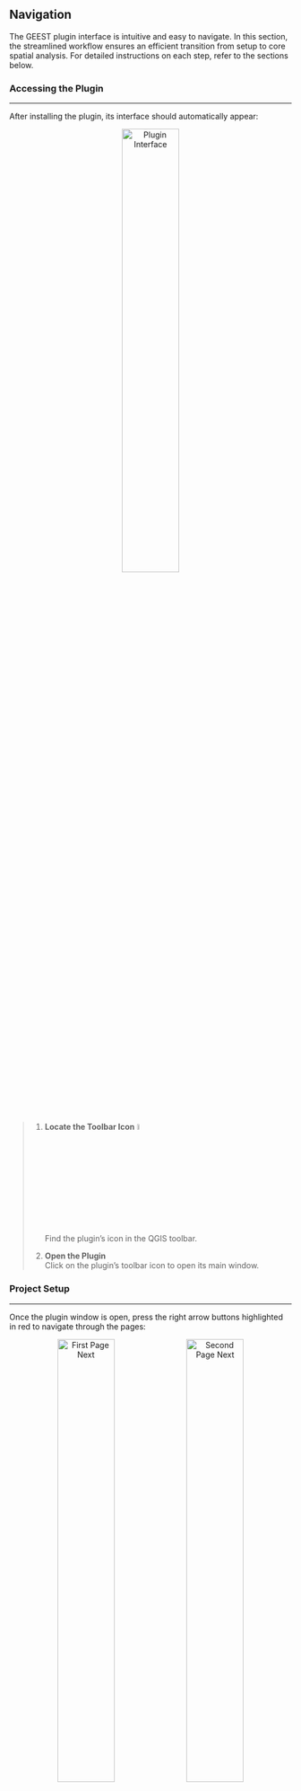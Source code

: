 ## Navigation

The GEEST plugin interface is intuitive and easy to navigate. In this section, the streamlined workflow ensures an efficient transition from setup to core spatial analysis. For detailed instructions on each step, refer to the sections below.

### Accessing the Plugin
---
After installing the plugin, its interface should automatically appear:  
<p align="center">
  <img 
    src="https://raw.githubusercontent.com/worldbank/GEEST/main/docs/images/new%20images/navigation_1st.png" 
    alt="Plugin Interface" 
    style="width:45%;" 
    title="Click to enlarge" 
    onclick="window.open(this.src, '_blank')">
</p>

> 1. **Locate the Toolbar Icon**  <img src="https://raw.githubusercontent.com/worldbank/GEEST/main/docs/images/new%20images/Tool%20icon.jpg" alt="Toolbar Icon" style="width:5%;" title="Click to enlarge" onclick="window.open(this.src, '_blank')">  
>   Find the plugin’s icon in the QGIS toolbar.
>
> 2. **Open the Plugin**  
>   Click on the plugin’s toolbar icon to open its main window.

### Project Setup
---
Once the plugin window is open, press the right arrow buttons highlighted in red to navigate through the pages:

<p align="center">
  <img 
    src="https://raw.githubusercontent.com/worldbank/GEEST/main/docs/images/new%20images/navigation_2nd.png" 
    alt="First Page Next" 
    style="width:45%;" 
    title="Click to enlarge" 
    onclick="window.open(this.src, '_blank')">
  <img 
    src="https://raw.githubusercontent.com/worldbank/GEEST/main/docs/images/new%20images/navigation_3rd.png" 
    alt="Second Page Next" 
    style="width:45%;" 
    title="Click to enlarge" 
    onclick="window.open(this.src, '_blank')">
</p>

 - **Welcome to GEEST Page**: This is the introductory page of the plugin, providing an overview of its purpose and functionality. It serves as the starting point to familiarize users with the plugin's capabilities and its relevance to geospatial analysis.

 - **About Page**: This page offers detailed information about the plugin, including its contributors, development background, and licensing. It highlights the open-source nature of the tool and acknowledges the organizations or individuals involved in its creation.

#### GEEST Project Selection

In this step, you need to select a project folder to begin your work. The plugin provides you with two options:

<p align="center">
<img 
    src="https://raw.githubusercontent.com/worldbank/GEEST/main/docs/images/new%20images/navigation_set.png" 
    alt="Geest Project" 
    style="width:55%;" 
    title="Click to enlarge" 
    onclick="window.open(this.src, '_blank')">
</p>

Option 1: **Open an Existing Project**:  
   Select this option if you already have a project folder created previously. Choosing this will load the project along with all its associated files. Once loaded, press the right arrow button to proceed to the data input and processing interface for further analysis.
   
<p align="center">
 <img 
    src="https://raw.githubusercontent.com/worldbank/GEEST/main/docs/images/new%20images/GEEST%20project%20open.jpg" 
    alt="Open Geest Project" 
    style="width:55%;" 
    title="Click to enlarge" 
    onclick="window.open(this.src, '_blank')">
</p>

Option 2: **Create a New Project**:  
   Choose this option to start a new project. The plugin will guide you through creating a new folder that will store the GEEST project files and working analysis results for spatial processing.
     
<p align="center">
 <img 
    src="https://raw.githubusercontent.com/worldbank/GEEST/main/docs/images/new%20images/navigation_create1.png" 
    alt="New Geest Project" 
    style="width:75%;" 
    title="Click to enlarge" 
    onclick="window.open(this.src, '_blank')">
</p>

How to Create a New Folder
> - Click on **Create or select a project directory** (highlighted in red).
> - Navigate to the desired location on your system where you want to store the project.
> - Create a **new folder** and ensure it is **empty**.
> - Select the newly created folder and confirm your choice.

---
 Important Considerations
 - ⚠️ **Warning**: Ensure the folder is **empty**. Using a folder with other files may lead to errors or accidental overwrites.
 - 💡 **Tip**: Use a descriptive name for the folder, incorporating details such as the name of the country or region you want to analyze and a timestamp. The timestamp could reflect either the time of the analysis process or the date of the input datasets. This will help you easily identify the folder for future reference and maintain better organization.
 - 🔒 **Reminder**: Ensure the folder is stored in a location with adequate storage space for analysis outputs. The contents of the selected folder will be managed by the plugin, ensuring proper organization of project-related files.
---


##### Additional Steps After Creating the Folder

> - **Select a Layer**:
>   - Click on the three dots button to choose a layer containing your Admin0 areas (country or region boundaries). The input layer must be in either SHP or GPKG format. Once selected, use the dropdown menu to specify the column that contains the names of the areas. Ensure the column is correctly populated to avoid errors during analysis.
>   
> - **Set the Analysis Cell Size**:
>   - Enter a value between **100m and 1000m**:
>     - Smaller values (e.g., 100m) will provide **more detailed results but require longer processing times**. 
>     - Larger values (e.g., 1000m) will **reduce processing time but result in coarser outputs**.
>     - **Note:** The tool processes the study area by iterating through each polygon and generating a grid cell raster based on the selected cell size (ranging from **100m to 1000m**). For each polygon, the following steps are performed:
>       - The tool uses the raster bounding box associated with the polygon to generate the grid.
>       - Areas marked as marine (C) pixels are excluded by assigning them a "NoData" value.
>       - Land cells are assigned appropriate values to create a complete raster mask for the study area.
>       - The resulting raster layers are stored in a dedicated directory, with files named according to the polygon’s name and part number (for multipart polygons).
>      - Considering these operations, processing time may vary significantly, ranging from a few minutes to several tens of minutes, depending on the selected cell size and the size of the region being analyzed. To enhance the user experience, a progress bar displays the estimated remaining time until completion.
---
   - 💡 **Tip**: For larger regions or countries, it is recommended to start with a larger cell size for initial testing to ensure faster processing times. Once the initial results are satisfactory, refine the analysis by reducing the cell size to achieve greater detail. This approach will help you unlock the full potential of the tool and ensure accurate and detailed outputs.
---      

- **Coordinate System Configuration**:

   - If your boundary layer uses a valid **projected CRS** (e.g., UTM or EPSG:3857), select the checkbox **Use Coordinate System of your boundary layer**. This ensures that spatial calculations, such as distances and areas, are accurate and aligned with your layer's CRS.

---   
   - ⚠️ **Note**: This option is automatically disabled if the map units of your boundary layer are in degrees (e.g., EPSG:4326). Spatial analysis requires projected coordinate systems with units in meters for precision.
   - 💡 **Tip**: If your data uses geographic coordinates (latitude/longitude in degrees), reproject it to a projected CRS before proceeding with the analysis.
--- 

    
### Pre-Processing
---
Once you have completed all required inputs on the **GEEST Project Creation** screen, follow these steps to proceed:

---

#### 1. Verify the Project Folder Path
> - Ensure that the **folder path** displayed at the bottom of the interface is correct. This path indicates where the GEEST plugin will store analysis outputs and working files.
> - **Example Path**:  
>  `C:/Work/GEEST/Analysis/Country/01152025`

---
Important Notes:
- The folder must be **empty**, containing no other files unrelated to the analysis.
- Choose a **descriptive name** for the folder, as it will store critical project data.

---

#### 2. Click the Right Arrow Button
> - Locate the **right arrow button** at the bottom-right corner of the interface (highlighted in red in the image).
> - Clicking this button confirms all selected settings and initiates the first step of the processing workflow — splitting the study area into grids. After the area is successfully split into grids, the interface transitions to the **Processing Data Interface**, where you can initiate the main analysis.

<p align="center">
 <img src="https://raw.githubusercontent.com/worldbank/GEEST/main/docs/images/new%20images/GEEST%20project%20final.jpg"
    alt="Geest Project final" 
    style="width:55%;" 
    title="Click to enlarge" 
    onclick="window.open(this.src, '_blank')">
</p>

> - Now the process of splitting the area into grids has started, and a progress bar is displayed in the interface. Once completed, a report titled **Study Area Report** will open automatically. This report summarizes the processing time and provides an explanation of each generated output, including: study area bounding boxes, polygons, grid cells and processing chunks.

<p align="center">
 <img src="https://raw.githubusercontent.com/worldbank/GEEST/main/docs/images/new%20images/navigation_report.png"
    alt="Geest Project final" 
    style="width:55%;" 
    title="Click to enlarge" 
    onclick="window.open(this.src, '_blank')">
</p>

---
Key Considerations
- ⚠️ **Warning**: Double-check your settings and input data before clicking the arrow. Any incorrect configuration could lead to errors during the processing stage.
- 💡 **Tip**: Ensure that the analysis cell size and boundary layer are correctly configured to avoid unexpected results.
---

#### 3. Overview of Next Steps

After pressing the right arrow, the plugin will begin processing the input boundary layer by dividing it into a grid based on the specified cell size. During this step, the project folder will automatically populate with the generated outputs, including the study area split into grids, polygons, gridded areas, bounding boxes and other relevant data.

Once this pre-processing step is completed, you will seamlessly transition to the **Processing Data Interface**, where you can proceed with the core analysis workflows:

1. The tool will generate outputs based on the inputs and configuration you’ve provided.
2. View progress bars for analysis steps.
3. Results will be saved in the selected project folder for further use.

<p align="center">
 <img src="https://raw.githubusercontent.com/worldbank/GEEST/main/docs/images/new%20images/GEEST%20data%20processing%20UI.jpg"
    alt="Geest data processing" 
    style="width:55%;" 
    title="Click to enlarge" 
    onclick="window.open(this.src, '_blank')">
</p>

This marks the completion of the project setup and transition to the core analysis workflow.

### Processing Data Interface
---
The data processing interface serves as the central hub for managing, configuring, and processing inputs across multiple dimensions and factors within the project. This interface is designed to streamline workflows and provide users with a clear overview of the processing status. Below is a guide to understanding the key components of this interface:

<p align="center">
 <img src="https://raw.githubusercontent.com/worldbank/GEEST/main/docs/images/new%20images/Nav_understand.jpg"
    alt="Geest data processing" 
    style="width:55%;" 
    title="Click to enlarge" 
    onclick="window.open(this.src, '_blank')">
</p>

**🖥️ Key Elements of the Interface**

<table border="1" style="border-collapse: collapse; width: 100%; text-align: left;">
  <tr style="border: 1px solid black;">
    <td style="border: 1px solid black;"><strong>1. The Three Dimensions</strong></td>
    <td style="border: 1px solid black;">The interface organizes the analysis into three primary dimensions: <strong>Contextual</strong>, <strong>Accessibility</strong>, and <strong>Place Characterization</strong>.</td>
  </tr>
  <tr style="border: 1px solid black;">
    <td style="border: 1px solid black;"><strong>2. Fifteen Factors</strong></td>
    <td style="border: 1px solid black;">Each dimension consists of factors representing the main themes of analysis.</td>
  </tr>
  <tr style="border: 1px solid black;">
    <td style="border: 1px solid black;"><strong>3. Fourteen Subfactors</strong></td>
    <td style="border: 1px solid black;">Certain factors include subfactors for additional granularity.</td>
  </tr>
  <tr style="border: 1px solid black;">
    <td rowspan="6" style="border: 1px solid black;"><strong>4. Processing Status Widgets</strong></td>
    <td style="border: 1px solid black;">- <strong>4a Configured, not run</strong>: Inputs are set up but processing has not started.</td>
  </tr>
  <tr style="border: 1px solid black;">
    <td style="border: 1px solid black;">- <strong>4b Required and not configured</strong>: Essential inputs are missing and need configuration.</td>
  </tr>
  <tr style="border: 1px solid black;">
    <td style="border: 1px solid black;">- <strong>4c Completed successfully</strong>: Processing finished without errors.</td>
  </tr>
  <tr style="border: 1px solid black;">
    <td style="border: 1px solid black;">- <strong>4d Workflow failed</strong>: The process encountered an error and requires troubleshooting.</td>
  </tr>
  <tr style="border: 1px solid black;">
    <td style="border: 1px solid black;">- <strong>4e Not configured (optional)</strong>: Inputs are optional and not configured.</td>
  </tr>
  <tr style="border: 1px solid black;">
    <td style="border: 1px solid black;">- <strong>4f Excluded from analysis</strong>: Intentionally excluded factors or subfactors.</td>
  </tr>
  <tr style="border: 1px solid black;">
    <td rowspan="2" style="border: 1px solid black;"><strong>5. Run All/Run Incomplete</strong></td>
    <td style="border: 1px solid black;">- <strong>Run All</strong>: Executes all workflows, regardless of configuration or status.</td>
  </tr>
  <tr style="border: 1px solid black;">
    <td style="border: 1px solid black;">- <strong>Run Incomplete</strong>: Focuses only on workflows that are incomplete.</td>
  </tr>
  <tr style="border: 1px solid black;">
    <td style="border: 1px solid black;"><strong>6. Project Setup Pages</strong></td>
    <td style="border: 1px solid black;">The <strong>Project</strong> button opens setup pages to configure the project folder and analysis parameters.</td>
  </tr>
  <tr style="border: 1px solid black;">
    <td style="border: 1px solid black;"><strong>7. Help</strong></td>
    <td style="border: 1px solid black;">Clicking the <strong>Help</strong> button redirects to the tool’s GitHub page for detailed documentation and support resources.</td>
  </tr>
</table>

<br>

**🗂️ Key Considerations**

| Consideration               | Details                                                                                  |
|-----------------------------|------------------------------------------------------------------------------------------|
| 📁 **Organize Your Folder** | Ensure your project folder is empty before starting to avoid accidental overwrites.       |
| 🕒 **Start with Large Cells**| Begin with larger cell sizes for initial testing and refine later for greater detail.     |
| 🖥️ **Monitor Progress**    | Use status widgets to track progress and troubleshoot errors promptly.                   |
| 📖 **Use Help Resources**   | Refer to the Help section or GitHub documentation for additional support.                |


By keeping these considerations in mind, you can ensure a smooth and efficient workflow while minimizing errors and maximizing the utility of the GEEST plugin.



